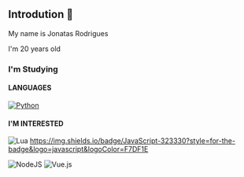 ## Introdution 👋

My name is Jonatas Rodrigues

I'm 20 years old


### I'm Studying

#### LANGUAGES

[![Python](https://github.com/jalbertsr/logo-badge-images/blob/master/img/rsz_python.png?raw=true)](https://www.python.org/)

#### I'M INTERESTED 


![Lua](https://img.shields.io/badge/lua-%232C2D72.svg?style=for-the-badge&logo=lua&logoColor=white)
https://img.shields.io/badge/JavaScript-323330?style=for-the-badge&logo=javascript&logoColor=F7DF1E

![NodeJS](https://img.shields.io/badge/node.js-6DA55F?style=for-the-badge&logo=node.js&logoColor=white)
![Vue.js](https://img.shields.io/badge/vuejs-%2335495e.svg?style=for-the-badge&logo=vuedotjs&logoColor=%234FC08D)

